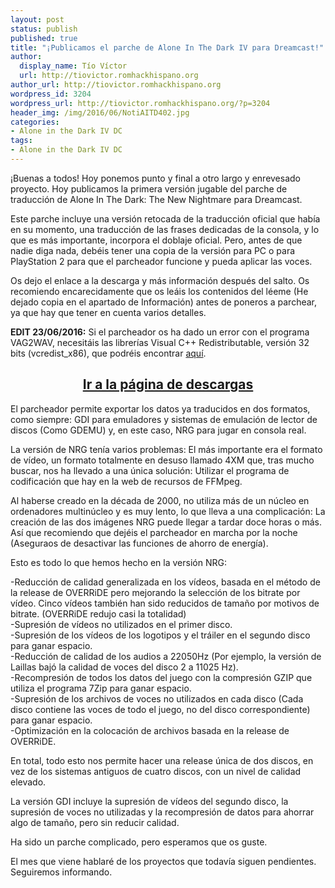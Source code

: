 ```yaml
---
layout: post
status: publish
published: true
title: "¡Publicamos el parche de Alone In The Dark IV para Dreamcast!"
author:
  display_name: Tío Víctor
  url: http://tiovictor.romhackhispano.org
author_url: http://tiovictor.romhackhispano.org
wordpress_id: 3204
wordpress_url: http://tiovictor.romhackhispano.org/?p=3204
header_img: /img/2016/06/NotiAITD402.jpg
categories:
- Alone in the Dark IV DC
tags:
- Alone in the Dark IV DC
---
```

¡Buenas a todos! Hoy ponemos punto y final a otro largo y enrevesado proyecto. 
Hoy publicamos la primera versión jugable del parche de traducción de Alone In The Dark: 
The New Nightmare para Dreamcast.

Este parche incluye una versión retocada de la traducción oficial que había en su momento, 
una traducción de las frases dedicadas de la consola, y lo que es más importante, incorpora 
el doblaje oficial. Pero, antes de que nadie diga nada, debéis tener una copia de la versión 
para PC o para PlayStation 2 para que el parcheador funcione y pueda aplicar las voces.

Os dejo el enlace a la descarga y más información después del salto. Os recomiendo encarecidamente 
que os leáis los contenidos del léeme (He dejado copia en el apartado de Información) antes de 
poneros a parchear, ya que hay que tener en cuenta varios detalles.

**EDIT 23/06/2016:** Si el parcheador os ha dado un error con el programa VAG2WAV, necesitáis 
las librerías Visual C++ Redistributable, versión 32 bits (vcredist_x86), que podréis encontrar 
[aquí](https://www.microsoft.com/es-ES/download/details.aspx?id=48145).

<h2 style="text-align: center;"><strong><a href="http://tiovictor.romhackhispano.org/alone-in-the-dark-dc/descargar/">Ir a la página de descargas</a></strong></h2>

<!--more-->

El parcheador permite exportar los datos ya traducidos en dos formatos, como siempre: GDI para 
emuladores y sistemas de emulación de lector de discos (Como GDEMU) y, en este caso, NRG para 
jugar en consola real.

La versión de NRG tenía varios problemas: El más importante era el formato de vídeo, un formato 
totalmente en desuso llamado 4XM que, tras mucho buscar, nos ha llevado a una única solución: 
Utilizar el programa de codificación que hay en la web de recursos de FFMpeg.

Al haberse creado en la década de 2000, no utiliza más de un núcleo en ordenadores multinúcleo y 
es muy lento, lo que lleva a una complicación: La creación de las dos imágenes NRG puede llegar a 
tardar doce horas o más. Así que recomiendo que dejéis el parcheador en marcha por la noche 
(Aseguraos de desactivar las funciones de ahorro de energía).

Esto es todo lo que hemos hecho en la versión NRG:

-Reducción de calidad generalizada en los vídeos, basada en el método de la release de OVERRiDE 
pero mejorando la selección de los bitrate por vídeo. Cinco vídeos también han sido reducidos de 
tamaño por motivos de bitrate. (OVERRiDE redujo casi la totalidad)  
-Supresión de vídeos no utilizados en el primer disco.  
-Supresión de los vídeos de los logotipos y el tráiler en el segundo disco para ganar espacio.  
-Reducción de calidad de los audios a 22050Hz (Por ejemplo, la versión de Laillas bajó la calidad 
de voces del disco 2 a 11025 Hz).  
-Recompresión de todos los datos del juego con la compresión GZIP que utiliza el programa 7Zip 
para ganar espacio.  
-Supresión de los archivos de voces no utilizados en cada disco (Cada disco contiene las voces de 
todo el juego, no del disco correspondiente) para ganar espacio.  
-Optimización en la colocación de archivos basada en la release de OVERRiDE.  

En total, todo esto nos permite hacer una release única de dos discos, en vez de los sistemas 
antiguos de cuatro discos, con un nivel de calidad elevado.

La versión GDI incluye la supresión de vídeos del segundo disco, la supresión de voces no utilizadas 
y la recompresión de datos para ahorrar algo de tamaño, pero sin reducir calidad.

Ha sido un parche complicado, pero esperamos que os guste.

El mes que viene hablaré de los proyectos que todavía siguen pendientes. Seguiremos informando.

